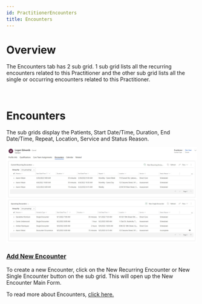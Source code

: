 ```yaml
---
id: PractitionerEncounters
title: Encounters
---
```

# Overview

The Encounters tab has 2 sub grid. 1 sub grid lists all the recurring encounters related to this Practitioner and the other sub grid lists all the single or occurring encounters related to this Practitioner.

<br>

# Encounters 

The sub grids display the Patients, Start Date/Time, Duration, End Date/Time, Repeat, Location, Service and Status Reason.

<img src ="../../website/static/img/encountersSubgrid.jpg"/>

 ### <u> Add New Encounter </u>
 
 To create a new Encounter, click on the New Recurring Encounter or New Single Encounter button on the sub grid. This will open up the New Encounter Main Form.

 To read more about Encounters, [click here.](../Encounters)
